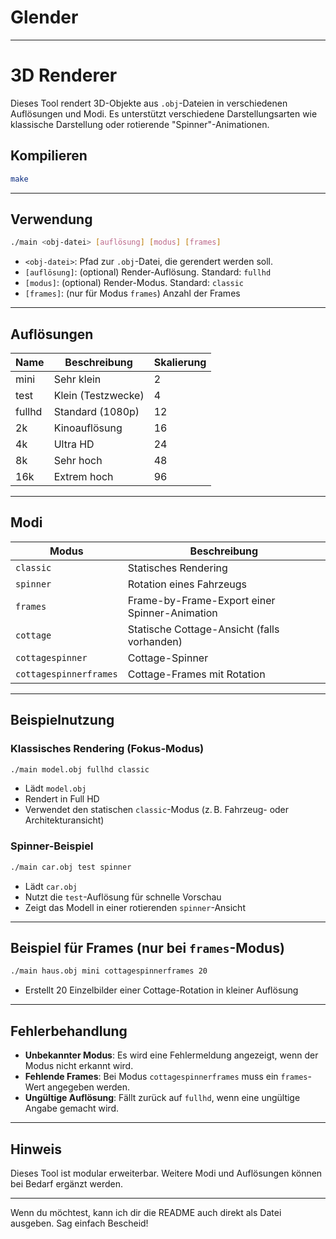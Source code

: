 # Glender
---

#  3D Renderer

Dieses Tool rendert 3D-Objekte aus `.obj`-Dateien in verschiedenen Auflösungen und Modi. Es unterstützt verschiedene Darstellungsarten wie klassische Darstellung oder rotierende "Spinner"-Animationen.

## Kompilieren

```bash
make
```

---

## Verwendung

```bash
./main <obj-datei> [auflösung] [modus] [frames]
```

* `<obj-datei>`: Pfad zur `.obj`-Datei, die gerendert werden soll.
* `[auflösung]`: (optional) Render-Auflösung. Standard: `fullhd`
* `[modus]`: (optional) Render-Modus. Standard: `classic`
* `[frames]`: (nur für Modus `frames`) Anzahl der Frames

---

## Auflösungen

| Name   | Beschreibung       | Skalierung |
| ------ | ------------------ | ---------- |
| mini   | Sehr klein         | 2          |
| test   | Klein (Testzwecke) | 4          |
| fullhd | Standard (1080p)   | 12         |
| 2k     | Kinoauflösung      | 16         |
| 4k     | Ultra HD           | 24         |
| 8k     | Sehr hoch          | 48         |
| 16k    | Extrem hoch        | 96         |

---

## Modi

| Modus                  | Beschreibung                                  |
| ---------------------- | --------------------------------------------- |
| `classic`              | Statisches Rendering                          |
| `spinner`              | Rotation eines Fahrzeugs                      |
| `frames`               | Frame-by-Frame-Export einer Spinner-Animation |
| `cottage`              | Statische Cottage-Ansicht (falls vorhanden)   |
| `cottagespinner`       | Cottage-Spinner                               |
| `cottagespinnerframes` | Cottage-Frames mit Rotation                   |

---

## Beispielnutzung

### Klassisches Rendering (Fokus-Modus)

```bash
./main model.obj fullhd classic
```

* Lädt `model.obj`
* Rendert in Full HD
* Verwendet den statischen `classic`-Modus (z. B. Fahrzeug- oder Architekturansicht)

### Spinner-Beispiel

```bash
./main car.obj test spinner
```

* Lädt `car.obj`
* Nutzt die `test`-Auflösung für schnelle Vorschau
* Zeigt das Modell in einer rotierenden `spinner`-Ansicht

---

## Beispiel für Frames (nur bei `frames`-Modus)

```bash
./main haus.obj mini cottagespinnerframes 20
```

* Erstellt 20 Einzelbilder einer Cottage-Rotation in kleiner Auflösung

---

##  Fehlerbehandlung

* **Unbekannter Modus**: Es wird eine Fehlermeldung angezeigt, wenn der Modus nicht erkannt wird.
* **Fehlende Frames**: Bei Modus `cottagespinnerframes` muss ein `frames`-Wert angegeben werden.
* **Ungültige Auflösung**: Fällt zurück auf `fullhd`, wenn eine ungültige Angabe gemacht wird.

---


## Hinweis

Dieses Tool ist modular erweiterbar. Weitere Modi und Auflösungen können bei Bedarf ergänzt werden.

---

Wenn du möchtest, kann ich dir die README auch direkt als Datei ausgeben. Sag einfach Bescheid!

